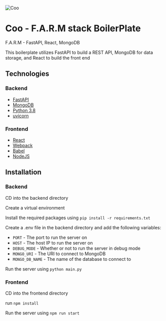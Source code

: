 ![Coo](https://repository-images.githubusercontent.com/441897620/fb1db68a-ec46-4786-9c96-c1134fc7f4d6)

# Coo - F.A.R.M stack BoilerPlate
F.A.R.M - FastAPI, React, MongoDB

This boilerplate utilizes FastAPI to build a REST API, MongoDB for data storage, and React to build the front end

## Technologies
### Backend
- [FastAPI](https://fastapi.tiangolo.com/)
- [MongoDB](https://www.mongodb.com/)
- [Python 3.8](https://www.python.org/downloads/release/python-380/)
- [uvicorn](https://uvicorn.org/)

### Frontend
- [React](https://reactjs.org/)
- [Webpack](https://webpack.js.org/)
- [Babel](https://babeljs.io/)
- [NodeJS](https://nodejs.org/en/)


## Installation
### Backend
CD into the backend directory

Create a virtual environment

Install the required packages using `pip install -r requirements.txt`

Create a .env file in the backend directory and add the following variables:
- `PORT` - The port to run the server on
- `HOST` - The host IP to run the server on
- `DEBUG_MODE` - Whether or not to run the server in debug mode
- `MONGO_URI` - The URI to connect to MongoDB
- `MONGO_DB_NAME` - The name of the database to connect to

Run the server using `python main.py`

### Frontend
CD into the frontend directory

run `npm install`

Run the server using `npm run start`




